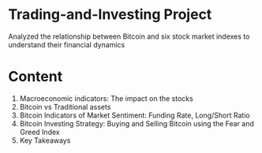# Trading-and-Investing Project
Analyzed the relationship between Bitcoin and six stock market indexes to understand their financial dynamics

# Content
1. Macroeconomic indicators: The impact on the stocks
2. Bitcoin vs Traditional assets
3. Bitcoin Indicators of Market Sentiment: Funding Rate, Long/Short Ratio
4. Bitcoin Investing Strategy: Buying and Selling Bitcoin using the Fear and Greed Index
5. Key Takeaways







